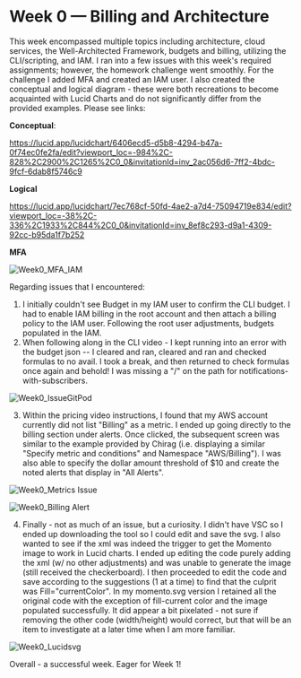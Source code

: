# Week 0 — Billing and Architecture

This week encompassed multiple topics including architecture, cloud services, the Well-Architected Framework, budgets and billing, utilizing the CLI/scripting, and IAM. I ran into a few issues with this week's required assignments; however, the homework challenge went smoothly.
For the challenge I added MFA and created an IAM user. I also created the conceptual and logical diagram - these were both recreations to become acquainted with Lucid Charts and do not significantly differ from the provided examples. Please see links:

**Conceptual**:

https://lucid.app/lucidchart/6406ecd5-d5b8-4294-b47a-0f74ec0fe2fa/edit?viewport_loc=-984%2C-828%2C2900%2C1265%2C0_0&invitationId=inv_2ac056d6-7ff2-4bdc-9fcf-6dab8f5746c9

**Logical**

https://lucid.app/lucidchart/7ec768cf-50fd-4ae2-a7d4-75094719e834/edit?viewport_loc=-38%2C-336%2C1933%2C844%2C0_0&invitationId=inv_8ef8c293-d9a1-4309-92cc-b95da1f7b252


**MFA**

![Week0_MFA_IAM](https://user-images.githubusercontent.com/125226013/220427590-569d30da-7a7f-4813-be8c-2c2d76d9f141.png)

Regarding issues that I encountered: 

1) I initially couldn't see Budget in my IAM user to confirm the CLI budget. I had to enable IAM billing in the root account and then attach a billing policy to the IAM user. Following the root user adjustments, budgets populated in the IAM.  
2) When following along in the CLI video - I kept running into an error with the budget json -- I cleared and ran, cleared and ran and checked formulas to no avail. I took a break, and then returned to check formulas once again and behold! I was missing a "/" on the path for notifications-with-subscribers.


![Week0_IssueGitPod](https://user-images.githubusercontent.com/125226013/220479657-4a4b4766-5940-4167-b5a2-23e562dc11fc.png)

3) Within the pricing video instructions, I found that my AWS account currently did not list "Billing" as a metric. I ended up going directly to the billing section under alerts. Once clicked, the subsequent screen was similar to the example provided by Chirag (i.e. displaying a similar "Specify metric and conditions" and Namespace "AWS/Billing"). I was also able to specify the dollar amount threshold of $10 and create the noted alerts that display in "All Alerts".

![Week0_Metrics Issue ](https://user-images.githubusercontent.com/125226013/220480201-2898d4ff-ee81-4fcd-994f-4f4e4b88450e.png)


![Week0_Billing Alert](https://user-images.githubusercontent.com/125226013/220480663-f93fb19a-1c21-4833-a566-f8a05b11147d.png)

4) Finally - not as much of an issue, but a curiosity. I didn't have VSC so I ended up downloading the tool so I could edit and save the svg. I also wanted to see if the xml was indeed the trigger to get the Momento image to work in Lucid charts. I ended up editing the code purely adding the xml (w/ no other adjustments) and was unable to generate the image (still received the checkerboard). I then proceeded to edit the code and save according to the suggestions (1 at a time) to find that the culprit was Fill="currentColor". In my momento.svg version I retained all the original code with the exception of fill-current color and the image populated successfully. It did appear a bit pixelated - not sure if removing the other code (width/height) would correct, but that will be an item to investigate at a later time when I am more familiar. 

![Week0_Lucidsvg](https://user-images.githubusercontent.com/125226013/220481719-7bad7708-4d12-4e68-b5b0-8519b0d97909.png)

Overall - a successful week. Eager for Week 1!
